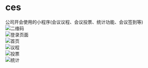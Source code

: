 # ces
公司开会使用的小程序(会议议程、会议投票、统计功能、会议签到等)
<br/>
![二维码](https://github.com/wuxiaoming090803/ces/raw/master/imag/2411513300057_.pic_hd.jpg)
<br/>
![登录页面](https://github.com/wuxiaoming090803/ces/raw/master/imag/login.png)
<br/>
![首页](https://github.com/wuxiaoming090803/ces/raw/master/imag/login.png)
<br/>
![议程](https://github.com/wuxiaoming090803/ces/raw/master/imag/schedul.png)
<br/>
![投票](https://github.com/wuxiaoming090803/ces/raw/master/imag/schedul.png)
<br/>
![统计](https://github.com/wuxiaoming090803/ces/raw/master/imag/count.png)
